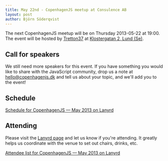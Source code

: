 ```yaml
---
title: May 22nd - CopenhagenJS meetup at Consulence AB
layout: post
author: Björn Söderqvist
---
```


The next CopenhagenJS meetup will be on Thursday 2013-05-22 at 19:00. The event will be hosted by [Tretton37](http://tretton37.se/) at [Klostergatan 2, Lund (Se)](http://goo.gl/maps/eMBV5).

## Call for speakers

We still need more speakers for this event. If you have something you would like to share with the JavaScript community, drop us a note at <hello@copenhagenjs.dk> and tell us about your topic, and we'll add you to the event!


## Schedule

<div class="lanyrd-target-schedule">
    <a href="http://lanyrd.com/2013/copenhagenjs-may/schedule/"
        class="lanyrd-schedule"
        data-lanyrd-abstracts
        data-lanyrd-truncateabstracts="50"
        data-lanyrd-speakers
        data-lanyrd-speakerlabels>
        Schedule for CopenhagenJS — May 2013 on Lanyrd
    </a>
</div>

## Attending

Please visit the [Lanyrd page](http://lanyrd.com/2013/copenhagenjs-may/) and let us know if you're attending. It greatly helps us coordinate with the venue to set out chairs, drinks, etc.

<div class="lanyrd-target-participants">
    <a href="http://lanyrd.com/2013/copenhagenjs-may/attendees/"
        class="lanyrd-participants"
        data-lanyrd-limit="30">
        Attendee list for CopenhagenJS — May 2013 on Lanyrd
    </a>
</div>

